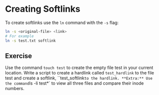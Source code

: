 # Creating Softlinks
To create softlinks use the `ln` command with the `-s` flag:

```bash
ln -s <original-file> <link>
# For example
ln -s test.txt softlink
```

## Exercise
Use the command `touch test` to create the empty file test in your current location. 
Write a script to create a hardlink called `test_hardlink` to the file test and create a softlink, ``test_softlink` to the hardlink.
**Extra:** Use the command `ls -li test*` to view all three files and compare their inode numbers. 
